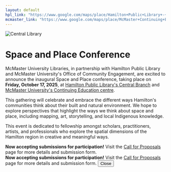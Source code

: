 ```yaml
---
layout: default
hpl_link: "https://www.google.com/maps/place/Hamilton+Public+Library+-+Central+Library/@43.2591682,-79.8729722,17z/data=!3m1!4b1!4m6!3m5!1s0x882c9b83cff8c4a7:0x3afc884c7eec4970!8m2!3d43.2591643!4d-79.8703973!16s%2Fg%2F1tfq58_k?entry=tts&g_ep=EgoyMDI1MDYyMy4yIPu8ASoASAFQAw%3D%3D&skid=a4f273f2-6651-48ab-967d-a5834a1af46e"
mcmaster_link: "https://www.google.com/maps/place/McMaster+Continuing+Education/@43.2572786,-79.8716939,17z/data=!3m2!4b1!5s0x882c9b83994cd1ad:0x7172a94b7544117!4m6!3m5!1s0x882c9b4347d2cf61:0x8ee2e2718bb4c832!8m2!3d43.2572747!4d-79.869119!16s%2Fg%2F11vx6zcfmb?entry=tts&g_ep=EgoyMDI1MDYyMy4yIPu8ASoASAFQAw%3D%3D&skid=c3d2a597-7aca-41af-9c8c-434c6769bcca"
---
```


<div class="content-container">
    <div class="home-header">
        <div class="image-box" style="position: relative;">
            <img src="{{ site.baseurl }}/assets/images/S&P.png" alt="Central Library"> 
        </div>
    </div>

<h1 class="post-title" role="banner">Space and Place Conference</h1>

<main>

<p>
    McMaster University Libraries, in partnership with Hamilton Public Library and McMaster University's Office of Community Engagement, are excited to announce the inaugural Space and Place conference, taking place on <strong>Friday, October 17, 2025</strong>, at
    <a style="text-decoration: underline;" href="{{ page.hpl_link }}">Hamilton Public Library's Central Branch</a> and
    <a style="text-decoration: underline;" href="{{ page.mcmaster_link }}">McMaster University's Continuing Education centre</a>.
</p>

<p>
    This gathering will celebrate and embrace the different ways Hamilton's communities think about their built and natural environment. We hope to explore perspectives that highlight the ways we think about space and place, including mapping, art, storytelling, and local Indigenous knowledge.
</p>

<p>
    This event is dedicated to fellowship amongst scholars, practitioners, artists, and professionals who explore the spatial dimensions of the Hamilton region in creative and meaningful ways.
</p>
</main>

<div class="submissions-box">
    <strong>Now accepting submissions for participation!</strong>
    Visit the <a href="{{ site.baseurl }}/call-for-proposals/">Call for Proposals</a> page for more details and submission form.
</div>

<div id="popup" class="popup-overlay show">
  <div class="popup-box">
        <!-- <button class="close-btn" onclick="closePopup()">×</button>  no need for button--> 
    <div class="submissions-box2">
      <strong>Now accepting submissions for participation!</strong>
      Visit the <a href="{{ site.baseurl }}/call-for-proposals/">Call for Proposals</a> page for more details and submission form.
      <button class="close-btn" onclick="closePopup()">Close</button>
    </div>
  </div>
</div>

<script>
  function closePopup() { //function to close removes show css which contains opactiy =1
    const popup = document.getElementById("popup");
    popup.classList.remove("show");
    setTimeout(() => {
      popup.style.display = "none";
    }, 500);
  }

 window.onload = function () {
  const popup = document.getElementById("popup");

  if (popup && !sessionStorage.getItem("welcomeShown")) {
    popup.classList.add("show");
    sessionStorage.setItem("welcomeShown", "true");
  }

  if (popup) {
    popup.addEventListener("click", function (e) {
      const popupBox = popup.querySelector(".popup-box");
      if (!popupBox.contains(e.target)) {
        closePopup();
      }
    });

    // Listen for Enter or Space key to close the popup
    document.addEventListener("keydown", function (e) {
      const key = e.key || e.code;
      if ((key === "Enter" || key === " " || key === "Spacebar") && popup.classList.contains("show")) {
        closePopup();
      }
    });
  }
};
</script>
</div>
